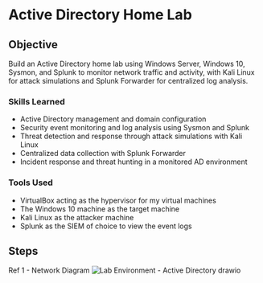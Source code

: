 # Active Directory Home Lab

## Objective

Build an Active Directory home lab using Windows Server, Windows 10, Sysmon, and Splunk to monitor network traffic and activity, with Kali Linux for attack simulations 
and Splunk Forwarder for centralized log analysis.

### Skills Learned

- Active Directory management and domain configuration
- Security event monitoring and log analysis using Sysmon and Splunk
- Threat detection and response through attack simulations with Kali Linux
- Centralized data collection with Splunk Forwarder
- Incident response and threat hunting in a monitored AD environment

### Tools Used

- VirtualBox acting as the hypervisor for my virtual machines
- The Windows 10 machine as the target machine
- Kali Linux as the attacker machine
- Splunk as the SIEM of choice to view the event logs

## Steps

Ref 1 - Network Diagram
![Lab Environment - Active Directory drawio](https://github.com/user-attachments/assets/844ce3f1-be47-430b-8e59-3bb11b219fba)
